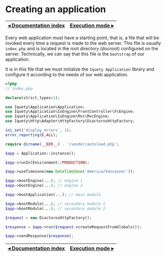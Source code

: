# Creating an application

[◂ Documentation index](index.md) | [Execution mode ▸](02-execution-mode.md)
-- | --

Every web application must have a starting point, that is, a file that will be invoked every time a request is made to the web server. This file is usually `index.php` and is located in the root directory (docroot) configured on the server. Technically, we can say that this file is the `bootstrap` of our application.

It is in this file that we must initialize the `Iquety Application` library and configure it according to the needs of our web application.

```php
<?php
// index.php

declare(strict_types=1);

use Iquety\Application\Application;
use Iquety\Application\IoEngine\FrontController\FcEngine;
use Iquety\Application\IoEngine\Mvc\MvcEngine;
use Iquety\Http\Adapter\HttpFactory\DiactorosHttpFactory;

ini_set('display_errors', 1);
error_reporting(E_ALL);

require dirname(__DIR__) . '/vendor/autoload.php';

$app = Application::instance();

$app->runIn(Environment::PRODUCTION);

$app->useTimezone(new DateTimeZone('America/Vancouver'));

$app->bootEngine(...); // engine 1
$app->bootEngine(...); // engine 2

$app->bootApplication(...); // main module

$app->bootModule(...); // secondary module 1
$app->bootModule(...); // secondary module 2

$request = new DiactorosHttpFactory();

$response = $app->run($request->createRequestFromGlobals());

$app->sendResponse($response);
```

[◂ Documentation index](index.md) | [Execution mode ▸](02-execution-mode.md)
-- | --
